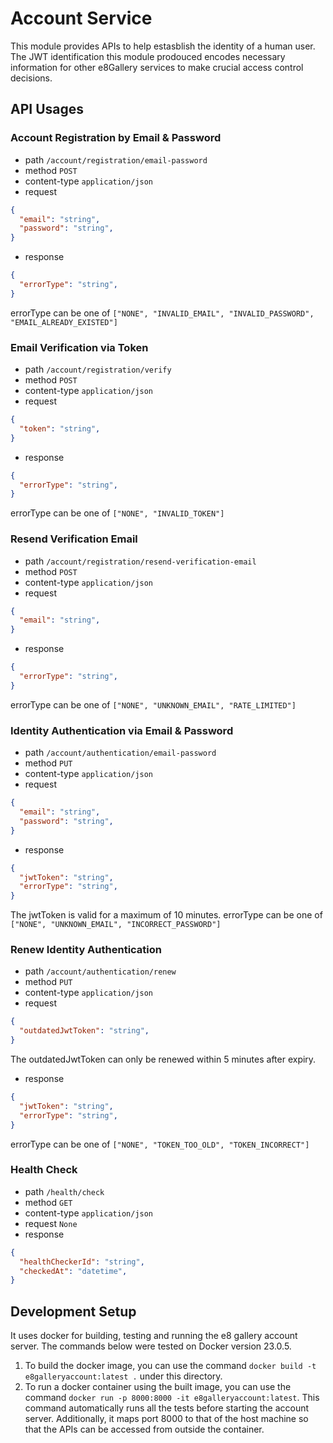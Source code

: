 # Account Service
This module provides APIs to help estasblish the identity of a human user. The JWT identification this module prodouced encodes necessary information for other e8Gallery services to make crucial access control decisions.

## API Usages
### Account Registration by Email & Password
- path ```/account/registration/email-password```
- method ```POST```
- content-type ```application/json```
- request 
```json
{
  "email": "string",
  "password": "string",
}
```
- response
```json
{
  "errorType": "string",
}
```
errorType can be one of ```["NONE", "INVALID_EMAIL", "INVALID_PASSWORD", "EMAIL_ALREADY_EXISTED"]```

### Email Verification via Token
- path ```/account/registration/verify```
- method ```POST```
- content-type ```application/json```
- request 
```json
{
  "token": "string",
}
```
- response
```json
{
  "errorType": "string",
}
```
errorType can be one of ```["NONE", "INVALID_TOKEN"]```

### Resend Verification Email
- path ```/account/registration/resend-verification-email```
- method ```POST```
- content-type ```application/json```
- request 
```json
{
  "email": "string",
}
```
- response
```json
{
  "errorType": "string",
}
```
errorType can be one of ```["NONE", "UNKNOWN_EMAIL", "RATE_LIMITED"]```


### Identity Authentication via Email & Password
- path ```/account/authentication/email-password```
- method ```PUT```
- content-type ```application/json```
- request
```json
{
  "email": "string",
  "password": "string",
}
```
- response
```json
{
  "jwtToken": "string",
  "errorType": "string",
}
```
The jwtToken is valid for a maximum of 10 minutes.
errorType can be one of ```["NONE", "UNKNOWN_EMAIL", "INCORRECT_PASSWORD"]```

### Renew Identity Authentication
- path ```/account/authentication/renew```
- method ```PUT```
- content-type ```application/json```
- request
```json
{
  "outdatedJwtToken": "string",
}
```
The outdatedJwtToken can only be renewed within 5 minutes after expiry.
- response
```json
{
  "jwtToken": "string",
  "errorType": "string",
}
```
errorType can be one of ```["NONE", "TOKEN_TOO_OLD", "TOKEN_INCORRECT"]```

### Health Check
- path ```/health/check```
- method ```GET```
- content-type ```application/json```
- request ```None```
- response
```json
{
  "healthCheckerId": "string",
  "checkedAt": "datetime",
}
```

## Development Setup
It uses docker for building, testing and running the e8 gallery account server. The commands below were tested on Docker version 23.0.5. 
1. To build the docker image, you can use the command ```docker build -t e8galleryaccount:latest .``` under this directory.
2. To run a docker container using the built image, you can use the command ```docker run -p 8000:8000 -it e8galleryaccount:latest```. This command automatically runs all the tests before starting the account server. Additionally, it maps port 8000 to that of the host machine so that the APIs can be accessed from outside the container.
